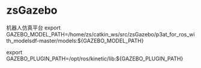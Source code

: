# zsGazebo
机器人仿真平台
export GAZEBO_MODEL_PATH=/home/zs/catkin_ws/src/zsGazebo/p3at_for_ros_with_modelsdf-master/models:${GAZEBO_MODEL_PATH}

export GAZEBO_PLUGIN_PATH=/opt/ros/kinetic/lib:${GAZEBO_PLUGIN_PATH}           
